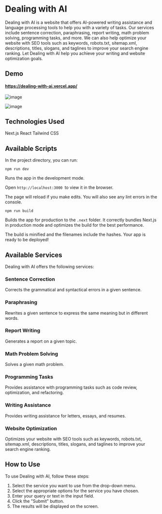 # Dealing with AI
Dealing with AI is a website that offers AI-powered writing assistance and language processing tools to help you with a variety of tasks. Our services include sentence correction, paraphrasing, report writing, math problem solving, programming tasks, and more. We can also help optimize your website with SEO tools such as keywords, robots.txt, sitemap.xml, descriptions, titles, slogans, and taglines to improve your search engine ranking. Let Dealing with AI help you achieve your writing and website optimization goals.

## Demo
#### https://dealing-with-ai.vercel.app/

![image](https://user-images.githubusercontent.com/61316762/222989171-5230e69e-1cd4-4fdd-b856-96b9a8d2f68d.png)

![image](https://user-images.githubusercontent.com/61316762/222989173-4a5241dd-61ce-48f7-8e1b-63ecf3d5ce4b.png)

## Technologies Used
Next.js
React
Tailwind CSS

## Available Scripts
In the project directory, you can run:

`npm run dev`

Runs the app in the development mode.

Open `http://localhost:3000 `to view it in the browser.

The page will reload if you make edits.
You will also see any lint errors in the console.

`npm run build`

Builds the app for production to the `.next` folder.
It correctly bundles Next.js in production mode and optimizes the build for the best performance.

The build is minified and the filenames include the hashes.
Your app is ready to be deployed!

## Available Services
Dealing with AI offers the following services:

### Sentence Correction
Corrects the grammatical and syntactical errors in a given sentence.

### Paraphrasing
Rewrites a given sentence to express the same meaning but in different words.

### Report Writing
Generates a report on a given topic.

### Math Problem Solving
Solves a given math problem.

### Programming Tasks
Provides assistance with programming tasks such as code review, optimization, and refactoring.

### Writing Assistance
Provides writing assistance for letters, essays, and resumes.

### Website Optimization
Optimizes your website with SEO tools such as keywords, robots.txt, sitemap.xml, descriptions, titles, slogans, and taglines to improve your search engine ranking.

## How to Use
To use Dealing with AI, follow these steps:

1. Select the service you want to use from the drop-down menu.
2. Select the appropriate options for the service you have chosen.
3. Enter your query or text in the input field.
4. Click the "Submit" button.
5. The results will be displayed on the screen.
